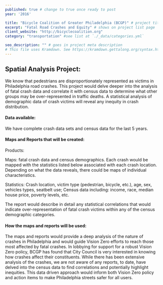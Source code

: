 ```yaml
---
published: true # change to true once ready to post
year: '2016'

title: "Bicycle Coalition of Greater Philadelphia (BCGP)" # project title or client name
excerpt: "Fatal Road Crashes and Equity" # shows on project list page
client_website: "http://bicyclecoalition.org"
category: "transportation" #see list at `./_data/categories.yml`

seo_description: "" # goes in project meta description
# This file uses Kramdown. See https://kramdown.gettalong.org/syntax.html for syntax
---
```


## Spatial Analysis Project:
We know that pedestrians are disproportionately represented as victims in Philadelphia road crashes. This project would delve deeper into the analysis of fatal crash data and correlate it with census data to determine what other groups may be over-represented in traffic deaths. A statistical analysis of demographic data of crash victims will reveal any inequity in crash distribution.

#### Data available:
We have complete crash data sets and census data for the last 5 years.

#### Maps and Reports that will be created:
Products:

Maps: fatal crash data and census demographics. Each crash would be mapped with the statistics listed below associated with each crash location. Depending on what the data reveals, there could be maps of individual characteristics.

Statistics: Crash location, victim type (pedestrian, bicycle, etc.), age, sex, vehicles types, seatbelt use; Census data including: income, race, median house price, poverty levels, etc.

The report would describe in detail any statistical correlations that would indicate over-representation of fatal crash victims within any of the census demographic categories.

#### How the maps and reports will be used:
The maps and reports would provide a deep analysis of the nature of crashes in Philadelphia and would guide Vision Zero efforts to reach those most affected by fatal crashes. In lobbying for support for a robust Vision Zero policy, BCGP has found that City Council is very interested in knowing how crashes affect their constituents. While there has been extensive analysis of the crashes, we are not aware of any reports, to date, have delved into the census data to find correlations and potentially highlight inequities. This data driven approach would inform both Vision Zero policy and action items to make Philadelphia streets safer for all users.
